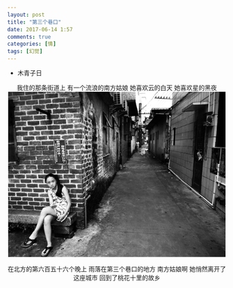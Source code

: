 ```yaml
---
layout: post
title: "第三个巷口"
date: 2017-06-14 1:57
comments: true
categories: [情]
tags: [幻觉]
---
```

<!--more -->
* 木青子日

<center>
我住的那条街道上
有一个流浪的南方姑娘
她喜欢云的白天
她喜欢星的黑夜

<img src="third-lane/threeXianKou.jpg" width="500px"  high="450px" />

在北方的第六百五十六个晚上
雨落在第三个巷口的地方
南方姑娘啊
她悄然离开了这座城市
回到了桃花十里的故乡
</center>















